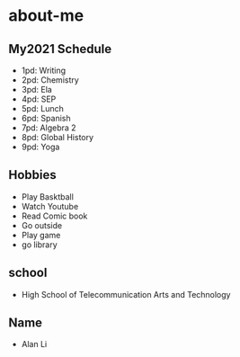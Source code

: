 # about-me


<h2> My2021 Schedule </h2>
<ul>
    <li>1pd: Writing </li>
    <li>2pd: Chemistry </li>
    <li>3pd: Ela </li>
    <li>4pd: SEP </li>
    <li>5pd: Lunch </li>
    <li>6pd: Spanish </li>
    <li>7pd: Algebra 2 </li>
    <li>8pd: Global History </li> 
    <li>9pd: Yoga </li> 
</ul>

<h2> Hobbies </h2>

<ul>
    <li> Play Basktball </li>
    <li> Watch Youtube </li>
    <li> Read Comic book </li>
    <li> Go outside </li>
    <li> Play game </li>
    <li> go library </li>
</ul>

<h2> school </h2>
<ul> <li> High School of Telecommunication Arts and Technology </li> </ul>

<h2> Name  </h2>
<ul> <li> Alan Li </li> </ul>
